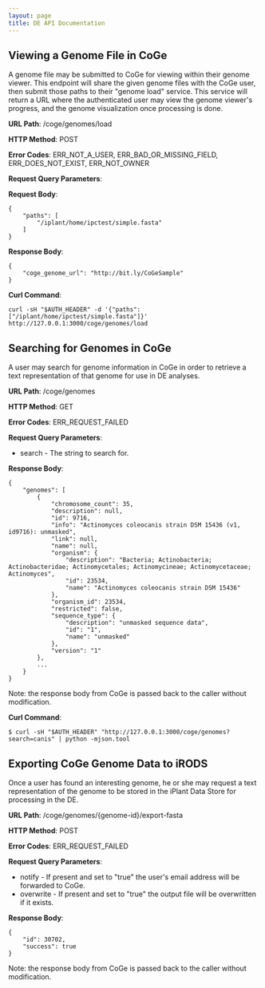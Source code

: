 ```yaml
---
layout: page
title: DE API Documentation
---
```


Viewing a Genome File in CoGe
-----------------------------

A genome file may be submitted to CoGe for viewing within their genome viewer. This endpoint will share the given genome files with the CoGe user, then submit those paths to their "genome load" service. This service will return a URL where the authenticated user may view the genome viewer's progress, and the genome visualization once processing is done.

__URL Path__: /coge/genomes/load

__HTTP Method__: POST

__Error Codes__: ERR_NOT_A_USER, ERR_BAD_OR_MISSING_FIELD, ERR_DOES_NOT_EXIST, ERR_NOT_OWNER

__Request Query Parameters__:

__Request Body__:

    {
        "paths": [
            "/iplant/home/ipctest/simple.fasta"
        ]
    }

__Response Body__:

    {
        "coge_genome_url": "http://bit.ly/CoGeSample"
    }

__Curl Command__:

    curl -sH "$AUTH_HEADER" -d '{"paths":["/iplant/home/ipctest/simple.fasta"]}' http://127.0.0.1:3000/coge/genomes/load

Searching for Genomes in CoGe
-----------------------------

A user may search for genome information in CoGe in order to retrieve a text representation of that genome for use in DE analyses.

__URL Path__: /coge/genomes

__HTTP Method__: GET

__Error Codes__: ERR_REQUEST_FAILED

__Request Query Parameters__:

* search     - The string to search for.

__Response Body__:

    {
        "genomes": [
            {
                "chromosome_count": 35,
                "description": null,
                "id": 9716,
                "info": "Actinomyces coleocanis strain DSM 15436 (v1, id9716): unmasked",
                "link": null,
                "name": null,
                "organism": {
                    "description": "Bacteria; Actinobacteria; Actinobacteridae; Actinomycetales; Actinomycineae; Actinomycetaceae; Actinomyces",
                    "id": 23534,
                    "name": "Actinomyces coleocanis strain DSM 15436"
                },
                "organism_id": 23534,
                "restricted": false,
                "sequence_type": {
                    "description": "unmasked sequence data",
                    "id": "1",
                    "name": "unmasked"
                },
                "version": "1"
            },
            ...
        }
    }

Note: the response body from CoGe is passed back to the caller without modification.

__Curl Command__:

    $ curl -sH "$AUTH_HEADER" "http://127.0.0.1:3000/coge/genomes?search=canis" | python -mjson.tool

Exporting CoGe Genome Data to iRODS
-----------------------------------

Once a user has found an interesting genome, he or she may request a text representation of the genome to be stored in the iPlant Data Store for processing in the DE.

__URL Path__: /coge/genomes/{genome-id}/export-fasta

__HTTP Method__: POST

__Error Codes__: ERR_REQUEST_FAILED

__Request Query Parameters__:

* notify     - If present and set to "true" the user's email address will be forwarded to CoGe.
* overwrite  - If present and set to "true" the output file will be overwritten if it exists.

__Response Body__:

    {
        "id": 30702,
        "success": true
    }

Note: the response body from CoGe is passed back to the caller without modification.
